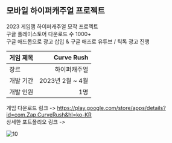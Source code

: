 ## 모바일 하이퍼캐주얼 프로젝트
2023 게임잼 하이퍼캐주얼 모작 프로젝트 <br>
구글 플레이스토어 다운로드 수 1000+ <br>
구글 애드몹으로 광고 삽입 & 구글 애즈로 유튜브 / 틱톡 광고 진행 <br>

| 게임 제목  | Curve Rush |
| ------------- | -------------: |
| 장르  | 하이퍼캐주얼  |
| 개발 기간  | 2023년 2월 ~ 4월  |
| 개발 인원  | 1명  |

게임 다운로드 링크 -> https://play.google.com/store/apps/details?id=com.Zap.CurveRush&hl=ko-KR <br>
상세한 포트폴리오 링크 -> 

![10](https://github.com/chwfi/TeamProject/assets/98933635/2e54cfa9-f008-4f69-9617-82f714667382)
